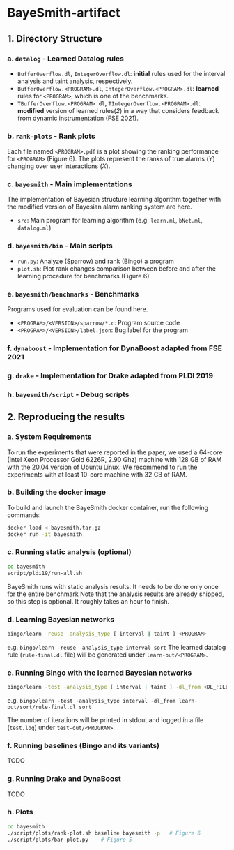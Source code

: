 # BayeSmith-artifact

## 1. Directory Structure
### a. `datalog` - Learned Datalog rules
- `BufferOverflow.dl`, `IntegerOverflow.dl`: **initial** rules used for the interval analysis and taint analysis, respectively.
- `BufferOverflow.<PROGRAM>.dl`, `IntegerOverflow.<PROGRAM>.dl`: **learned** rules for `<PROGRAM>`, which is one of the benchmarks.
- `TBufferOverflow.<PROGRAM>.dl`, `TIntegerOverflow.<PROGRAM>.dl`: **modified** version of learned rules(*2*) in a way that considers feedback from dynamic instrumentation (FSE 2021).

### b. `rank-plots` - Rank plots
Each file named `<PROGRAM>.pdf` is a plot showing the ranking performance for `<PROGRAM>` (Figure 6).
The plots represent the ranks of true alarms (*Y*) changing over user interactions (*X*).

### c. `bayesmith` - Main implementations
The implementation of Bayesian structure learning algorithm together with the modified version of Bayesian alarm ranking system are here.
- `src`: Main program for learning algorithm (e.g. `learn.ml`, `bNet.ml`, `datalog.ml`)

### d. `bayesmith/bin` - Main scripts
- `run.py`: Analyze (Sparrow) and rank (Bingo) a program
- `plot.sh`: Plot rank changes comparison between before and after the learning procedure for benchmarks (Figure 6)

### e. `bayesmith/benchmarks` - Benchmarks
Programs used for evaluation can be found here.
- `<PROGRAM>/<VERSION>/sparrow/*.c`: Program source code
- `<PROGRAM>/<VERSION>/label.json`: Bug label for the program

### f. `dynaboost` - Implementation for DynaBoost adapted from FSE 2021

### g. `drake` - Implementation for Drake adapted from PLDI 2019

### h. `bayesmith/script` - Debug scripts

## 2. Reproducing the results
### a. System Requirements

To run the experiments that were reported in the paper, we used a 64-core (Intel Xeon Processor Gold 6226R, 2.90 Ghz) machine with 128 GB of RAM with the 20.04 version of Ubuntu Linux. We recommend to run the experiments with at least 10-core machine with 32 GB of RAM.

### b. Building the docker image
To build and launch the BayeSmith docker container, run the following commands:
```sh
docker load < bayesmith.tar.gz
docker run -it bayesmith
```

### c. Running static analysis (optional)
```sh
cd bayesmith
script/pldi19/run-all.sh
```
BayeSmith runs with static analysis results.
It needs to be done only once for the entire benchmark
Note that the analysis results are already shipped, so this step is optional.
It roughly takes an hour to finish.

### d. Learning Bayesian networks
```sh
bingo/learn -reuse -analysis_type [ interval | taint ] <PROGRAM>
```
e.g. `bingo/learn -reuse -analysis_type interval sort`
The learned datalog rule (`rule-final.dl` file) will be generated under `learn-out/<PROGRAM>`.

### e. Running Bingo with the learned Bayesian networks
```sh
bingo/learn -test -analysis_type [ interval | taint ] -dl_from <DL_FILE> <PROGRAM>
```
e.g. `bingo/learn -test -analysis_type interval -dl_from learn-out/sort/rule-final.dl sort`

The number of iterations will be printed in stdout and logged in a file (`test.log`) under `test-out/<PROGRAM>`.

### f. Running baselines (Bingo and its variants)
TODO

### g. Running Drake and DynaBoost
TODO

### h. Plots

```sh
cd bayesmith
./script/plots/rank-plot.sh baseline bayesmith -p   # Figure 6
./script/plots/bar-plot.py    # Figure 5
```
